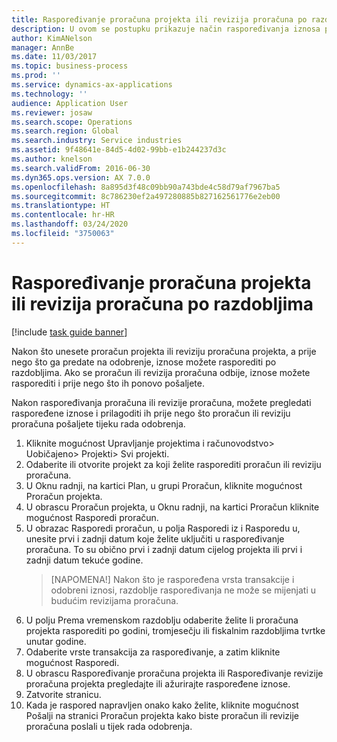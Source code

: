 ```yaml
---
title: Raspoređivanje proračuna projekta ili revizija proračuna po razdobljima
description: U ovom se postupku prikazuje način raspoređivanja iznosa proračuna projekta po razdobljima.
author: KimANelson
manager: AnnBe
ms.date: 11/03/2017
ms.topic: business-process
ms.prod: ''
ms.service: dynamics-ax-applications
ms.technology: ''
audience: Application User
ms.reviewer: josaw
ms.search.scope: Operations
ms.search.region: Global
ms.search.industry: Service industries
ms.assetid: 9f48641e-84d5-4d02-99bb-e1b244237d3c
ms.author: knelson
ms.search.validFrom: 2016-06-30
ms.dyn365.ops.version: AX 7.0.0
ms.openlocfilehash: 8a895d3f48c09bb90a743bde4c58d79af7967ba5
ms.sourcegitcommit: 8c786230ef2a497280885b827162561776e2eb00
ms.translationtype: HT
ms.contentlocale: hr-HR
ms.lasthandoff: 03/24/2020
ms.locfileid: "3750063"
---
```

# <a name="allocate-a-project-budget-or-budget-revision-across-periods"></a>Raspoređivanje proračuna projekta ili revizija proračuna po razdobljima

[!include [task guide banner](../../includes/task-guide-banner.md)]

Nakon što unesete proračun projekta ili reviziju proračuna projekta, a prije nego što ga predate na odobrenje, iznose možete rasporediti po razdobljima. Ako se proračun ili revizija proračuna odbije, iznose možete rasporediti i prije nego što ih ponovo pošaljete. 

Nakon raspoređivanja proračuna ili revizije proračuna, možete pregledati raspoređene iznose i prilagoditi ih prije nego što proračun ili reviziju proračuna pošaljete tijeku rada odobrenja. 

1. Kliknite mogućnost Upravljanje projektima i računovodstvo> Uobičajeno> Projekti> Svi projekti. 
2. Odaberite ili otvorite projekt za koji želite rasporediti proračun ili reviziju proračuna. 
3. U Oknu radnji, na kartici Plan, u grupi Proračun, kliknite mogućnost Proračun projekta. 
4. U obrascu Proračun projekta, u Oknu radnji, na kartici Proračun kliknite mogućnost Rasporedi proračun. 
5. U obrazac Rasporedi proračun, u polja Rasporedi iz i Rasporedu u, unesite prvi i zadnji datum koje želite uključiti u raspoređivanje proračuna. To su obično prvi i zadnji datum cijelog projekta ili prvi i zadnji datum tekuće godine.  
   > [NAPOMENA!] Nakon što je raspoređena vrsta transakcije i odobreni iznosi, razdoblje raspoređivanja ne može se mijenjati u budućim revizijama proračuna. 
6. U polju Prema vremenskom razdoblju odaberite želite li proračuna projekta rasporediti po godini, tromjesečju ili fiskalnim razdobljima tvrtke unutar godine.
7. Odaberite vrste transakcija za raspoređivanje, a zatim kliknite mogućnost Rasporedi. 
8. U obrascu Raspoređivanje proračuna projekta ili Raspoređivanje revizije proračuna projekta pregledajte ili ažurirajte raspoređene iznose. 
9. Zatvorite stranicu.
10. Kada je raspored napravljen onako kako želite, kliknite mogućnost Pošalji na stranici Proračun projekta kako biste proračun ili revizije proračuna poslali u tijek rada odobrenja.  


